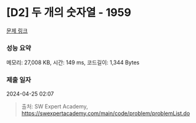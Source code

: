 # [D2] 두 개의 숫자열 - 1959 

[문제 링크](https://swexpertacademy.com/main/code/problem/problemDetail.do?contestProbId=AV5PpoFaAS4DFAUq) 

### 성능 요약

메모리: 27,008 KB, 시간: 149 ms, 코드길이: 1,344 Bytes

### 제출 일자

2024-04-25 02:07



> 출처: SW Expert Academy, https://swexpertacademy.com/main/code/problem/problemList.do